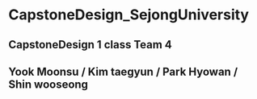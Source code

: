 # CapstoneDesign_SejongUniversity

## CapstoneDesign 1 class Team 4
## Yook Moonsu / Kim taegyun / Park Hyowan / Shin wooseong
